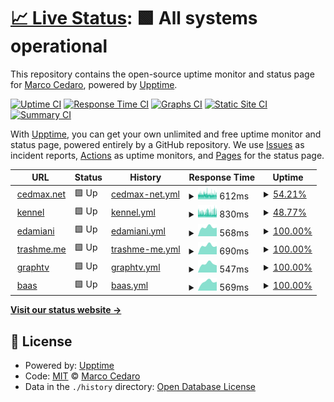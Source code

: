 # [📈 Live Status](https://cedmax.github.io/upptime): <!--live status--> **🟩 All systems operational**

This repository contains the open-source uptime monitor and status page for [Marco Cedaro](https://cedmax.com), powered by [Upptime](https://github.com/upptime/upptime).

[![Uptime CI](https://github.com/cedmax/upptime/workflows/Uptime%20CI/badge.svg)](https://github.com/cedmax/upptime/actions?query=workflow%3A%22Uptime+CI%22)
[![Response Time CI](https://github.com/cedmax/upptime/workflows/Response%20Time%20CI/badge.svg)](https://github.com/cedmax/upptime/actions?query=workflow%3A%22Response+Time+CI%22)
[![Graphs CI](https://github.com/cedmax/upptime/workflows/Graphs%20CI/badge.svg)](https://github.com/cedmax/upptime/actions?query=workflow%3A%22Graphs+CI%22)
[![Static Site CI](https://github.com/cedmax/upptime/workflows/Static%20Site%20CI/badge.svg)](https://github.com/cedmax/upptime/actions?query=workflow%3A%22Static+Site+CI%22)
[![Summary CI](https://github.com/cedmax/upptime/workflows/Summary%20CI/badge.svg)](https://github.com/cedmax/upptime/actions?query=workflow%3A%22Summary+CI%22)

With [Upptime](https://upptime.js.org), you can get your own unlimited and free uptime monitor and status page, powered entirely by a GitHub repository. We use [Issues](https://github.com/cedmax/upptime/issues) as incident reports, [Actions](https://github.com/cedmax/upptime/actions) as uptime monitors, and [Pages](https://cedmax.github.io/upptime) for the status page.

<!--start: status pages-->
<!-- This summary is generated by Upptime (https://github.com/upptime/upptime) -->
<!-- Do not edit this manually, your changes will be overwritten -->
<!-- prettier-ignore -->
| URL | Status | History | Response Time | Uptime |
| --- | ------ | ------- | ------------- | ------ |
| <img alt="" src="https://favicons.githubusercontent.com/cedmax.net" height="13"> [cedmax.net](https://cedmax.net/ghost) | 🟩 Up | [cedmax-net.yml](https://github.com/cedmax/upptime/commits/HEAD/history/cedmax-net.yml) | <details><summary><img alt="Response time graph" src="./graphs/cedmax-net/response-time-week.png" height="20"> 612ms</summary><br><a href="https://cedmax.github.io/upptime/history/cedmax-net"><img alt="Response time 726" src="https://img.shields.io/endpoint?url=https%3A%2F%2Fraw.githubusercontent.com%2Fcedmax%2Fupptime%2FHEAD%2Fapi%2Fcedmax-net%2Fresponse-time.json"></a><br><a href="https://cedmax.github.io/upptime/history/cedmax-net"><img alt="24-hour response time 650" src="https://img.shields.io/endpoint?url=https%3A%2F%2Fraw.githubusercontent.com%2Fcedmax%2Fupptime%2FHEAD%2Fapi%2Fcedmax-net%2Fresponse-time-day.json"></a><br><a href="https://cedmax.github.io/upptime/history/cedmax-net"><img alt="7-day response time 612" src="https://img.shields.io/endpoint?url=https%3A%2F%2Fraw.githubusercontent.com%2Fcedmax%2Fupptime%2FHEAD%2Fapi%2Fcedmax-net%2Fresponse-time-week.json"></a><br><a href="https://cedmax.github.io/upptime/history/cedmax-net"><img alt="30-day response time 607" src="https://img.shields.io/endpoint?url=https%3A%2F%2Fraw.githubusercontent.com%2Fcedmax%2Fupptime%2FHEAD%2Fapi%2Fcedmax-net%2Fresponse-time-month.json"></a><br><a href="https://cedmax.github.io/upptime/history/cedmax-net"><img alt="1-year response time 709" src="https://img.shields.io/endpoint?url=https%3A%2F%2Fraw.githubusercontent.com%2Fcedmax%2Fupptime%2FHEAD%2Fapi%2Fcedmax-net%2Fresponse-time-year.json"></a></details> | <details><summary><a href="https://cedmax.github.io/upptime/history/cedmax-net">54.21%</a></summary><a href="https://cedmax.github.io/upptime/history/cedmax-net"><img alt="All-time uptime 99.24%" src="https://img.shields.io/endpoint?url=https%3A%2F%2Fraw.githubusercontent.com%2Fcedmax%2Fupptime%2FHEAD%2Fapi%2Fcedmax-net%2Fuptime.json"></a><br><a href="https://cedmax.github.io/upptime/history/cedmax-net"><img alt="24-hour uptime 65.30%" src="https://img.shields.io/endpoint?url=https%3A%2F%2Fraw.githubusercontent.com%2Fcedmax%2Fupptime%2FHEAD%2Fapi%2Fcedmax-net%2Fuptime-day.json"></a><br><a href="https://cedmax.github.io/upptime/history/cedmax-net"><img alt="7-day uptime 54.21%" src="https://img.shields.io/endpoint?url=https%3A%2F%2Fraw.githubusercontent.com%2Fcedmax%2Fupptime%2FHEAD%2Fapi%2Fcedmax-net%2Fuptime-week.json"></a><br><a href="https://cedmax.github.io/upptime/history/cedmax-net"><img alt="30-day uptime 89.46%" src="https://img.shields.io/endpoint?url=https%3A%2F%2Fraw.githubusercontent.com%2Fcedmax%2Fupptime%2FHEAD%2Fapi%2Fcedmax-net%2Fuptime-month.json"></a><br><a href="https://cedmax.github.io/upptime/history/cedmax-net"><img alt="1-year uptime 99.12%" src="https://img.shields.io/endpoint?url=https%3A%2F%2Fraw.githubusercontent.com%2Fcedmax%2Fupptime%2FHEAD%2Fapi%2Fcedmax-net%2Fuptime-year.json"></a></details>
| <img alt="" src="https://favicons.githubusercontent.com/k.cedmax.net" height="13"> [kennel](https://k.cedmax.net/ghost) | 🟩 Up | [kennel.yml](https://github.com/cedmax/upptime/commits/HEAD/history/kennel.yml) | <details><summary><img alt="Response time graph" src="./graphs/kennel/response-time-week.png" height="20"> 830ms</summary><br><a href="https://cedmax.github.io/upptime/history/kennel"><img alt="Response time 746" src="https://img.shields.io/endpoint?url=https%3A%2F%2Fraw.githubusercontent.com%2Fcedmax%2Fupptime%2FHEAD%2Fapi%2Fkennel%2Fresponse-time.json"></a><br><a href="https://cedmax.github.io/upptime/history/kennel"><img alt="24-hour response time 822" src="https://img.shields.io/endpoint?url=https%3A%2F%2Fraw.githubusercontent.com%2Fcedmax%2Fupptime%2FHEAD%2Fapi%2Fkennel%2Fresponse-time-day.json"></a><br><a href="https://cedmax.github.io/upptime/history/kennel"><img alt="7-day response time 830" src="https://img.shields.io/endpoint?url=https%3A%2F%2Fraw.githubusercontent.com%2Fcedmax%2Fupptime%2FHEAD%2Fapi%2Fkennel%2Fresponse-time-week.json"></a><br><a href="https://cedmax.github.io/upptime/history/kennel"><img alt="30-day response time 686" src="https://img.shields.io/endpoint?url=https%3A%2F%2Fraw.githubusercontent.com%2Fcedmax%2Fupptime%2FHEAD%2Fapi%2Fkennel%2Fresponse-time-month.json"></a><br><a href="https://cedmax.github.io/upptime/history/kennel"><img alt="1-year response time 742" src="https://img.shields.io/endpoint?url=https%3A%2F%2Fraw.githubusercontent.com%2Fcedmax%2Fupptime%2FHEAD%2Fapi%2Fkennel%2Fresponse-time-year.json"></a></details> | <details><summary><a href="https://cedmax.github.io/upptime/history/kennel">48.77%</a></summary><a href="https://cedmax.github.io/upptime/history/kennel"><img alt="All-time uptime 99.15%" src="https://img.shields.io/endpoint?url=https%3A%2F%2Fraw.githubusercontent.com%2Fcedmax%2Fupptime%2FHEAD%2Fapi%2Fkennel%2Fuptime.json"></a><br><a href="https://cedmax.github.io/upptime/history/kennel"><img alt="24-hour uptime 76.93%" src="https://img.shields.io/endpoint?url=https%3A%2F%2Fraw.githubusercontent.com%2Fcedmax%2Fupptime%2FHEAD%2Fapi%2Fkennel%2Fuptime-day.json"></a><br><a href="https://cedmax.github.io/upptime/history/kennel"><img alt="7-day uptime 48.77%" src="https://img.shields.io/endpoint?url=https%3A%2F%2Fraw.githubusercontent.com%2Fcedmax%2Fupptime%2FHEAD%2Fapi%2Fkennel%2Fuptime-week.json"></a><br><a href="https://cedmax.github.io/upptime/history/kennel"><img alt="30-day uptime 88.21%" src="https://img.shields.io/endpoint?url=https%3A%2F%2Fraw.githubusercontent.com%2Fcedmax%2Fupptime%2FHEAD%2Fapi%2Fkennel%2Fuptime-month.json"></a><br><a href="https://cedmax.github.io/upptime/history/kennel"><img alt="1-year uptime 99.02%" src="https://img.shields.io/endpoint?url=https%3A%2F%2Fraw.githubusercontent.com%2Fcedmax%2Fupptime%2FHEAD%2Fapi%2Fkennel%2Fuptime-year.json"></a></details>
| <img alt="" src="https://favicons.githubusercontent.com/notes.emanueladamiani.com" height="13"> [edamiani](https://notes.emanueladamiani.com/) | 🟩 Up | [edamiani.yml](https://github.com/cedmax/upptime/commits/HEAD/history/edamiani.yml) | <details><summary><img alt="Response time graph" src="./graphs/edamiani/response-time-week.png" height="20"> 568ms</summary><br><a href="https://cedmax.github.io/upptime/history/edamiani"><img alt="Response time 571" src="https://img.shields.io/endpoint?url=https%3A%2F%2Fraw.githubusercontent.com%2Fcedmax%2Fupptime%2FHEAD%2Fapi%2Fedamiani%2Fresponse-time.json"></a><br><a href="https://cedmax.github.io/upptime/history/edamiani"><img alt="24-hour response time 539" src="https://img.shields.io/endpoint?url=https%3A%2F%2Fraw.githubusercontent.com%2Fcedmax%2Fupptime%2FHEAD%2Fapi%2Fedamiani%2Fresponse-time-day.json"></a><br><a href="https://cedmax.github.io/upptime/history/edamiani"><img alt="7-day response time 568" src="https://img.shields.io/endpoint?url=https%3A%2F%2Fraw.githubusercontent.com%2Fcedmax%2Fupptime%2FHEAD%2Fapi%2Fedamiani%2Fresponse-time-week.json"></a><br><a href="https://cedmax.github.io/upptime/history/edamiani"><img alt="30-day response time 566" src="https://img.shields.io/endpoint?url=https%3A%2F%2Fraw.githubusercontent.com%2Fcedmax%2Fupptime%2FHEAD%2Fapi%2Fedamiani%2Fresponse-time-month.json"></a><br><a href="https://cedmax.github.io/upptime/history/edamiani"><img alt="1-year response time 577" src="https://img.shields.io/endpoint?url=https%3A%2F%2Fraw.githubusercontent.com%2Fcedmax%2Fupptime%2FHEAD%2Fapi%2Fedamiani%2Fresponse-time-year.json"></a></details> | <details><summary><a href="https://cedmax.github.io/upptime/history/edamiani">100.00%</a></summary><a href="https://cedmax.github.io/upptime/history/edamiani"><img alt="All-time uptime 99.85%" src="https://img.shields.io/endpoint?url=https%3A%2F%2Fraw.githubusercontent.com%2Fcedmax%2Fupptime%2FHEAD%2Fapi%2Fedamiani%2Fuptime.json"></a><br><a href="https://cedmax.github.io/upptime/history/edamiani"><img alt="24-hour uptime 100.00%" src="https://img.shields.io/endpoint?url=https%3A%2F%2Fraw.githubusercontent.com%2Fcedmax%2Fupptime%2FHEAD%2Fapi%2Fedamiani%2Fuptime-day.json"></a><br><a href="https://cedmax.github.io/upptime/history/edamiani"><img alt="7-day uptime 100.00%" src="https://img.shields.io/endpoint?url=https%3A%2F%2Fraw.githubusercontent.com%2Fcedmax%2Fupptime%2FHEAD%2Fapi%2Fedamiani%2Fuptime-week.json"></a><br><a href="https://cedmax.github.io/upptime/history/edamiani"><img alt="30-day uptime 100.00%" src="https://img.shields.io/endpoint?url=https%3A%2F%2Fraw.githubusercontent.com%2Fcedmax%2Fupptime%2FHEAD%2Fapi%2Fedamiani%2Fuptime-month.json"></a><br><a href="https://cedmax.github.io/upptime/history/edamiani"><img alt="1-year uptime 99.83%" src="https://img.shields.io/endpoint?url=https%3A%2F%2Fraw.githubusercontent.com%2Fcedmax%2Fupptime%2FHEAD%2Fapi%2Fedamiani%2Fuptime-year.json"></a></details>
| <img alt="" src="https://favicons.githubusercontent.com/trashme.me" height="13"> [trashme.me](https://trashme.me/) | 🟩 Up | [trashme-me.yml](https://github.com/cedmax/upptime/commits/HEAD/history/trashme-me.yml) | <details><summary><img alt="Response time graph" src="./graphs/trashme-me/response-time-week.png" height="20"> 690ms</summary><br><a href="https://cedmax.github.io/upptime/history/trashme-me"><img alt="Response time 677" src="https://img.shields.io/endpoint?url=https%3A%2F%2Fraw.githubusercontent.com%2Fcedmax%2Fupptime%2FHEAD%2Fapi%2Ftrashme-me%2Fresponse-time.json"></a><br><a href="https://cedmax.github.io/upptime/history/trashme-me"><img alt="24-hour response time 638" src="https://img.shields.io/endpoint?url=https%3A%2F%2Fraw.githubusercontent.com%2Fcedmax%2Fupptime%2FHEAD%2Fapi%2Ftrashme-me%2Fresponse-time-day.json"></a><br><a href="https://cedmax.github.io/upptime/history/trashme-me"><img alt="7-day response time 690" src="https://img.shields.io/endpoint?url=https%3A%2F%2Fraw.githubusercontent.com%2Fcedmax%2Fupptime%2FHEAD%2Fapi%2Ftrashme-me%2Fresponse-time-week.json"></a><br><a href="https://cedmax.github.io/upptime/history/trashme-me"><img alt="30-day response time 718" src="https://img.shields.io/endpoint?url=https%3A%2F%2Fraw.githubusercontent.com%2Fcedmax%2Fupptime%2FHEAD%2Fapi%2Ftrashme-me%2Fresponse-time-month.json"></a><br><a href="https://cedmax.github.io/upptime/history/trashme-me"><img alt="1-year response time 683" src="https://img.shields.io/endpoint?url=https%3A%2F%2Fraw.githubusercontent.com%2Fcedmax%2Fupptime%2FHEAD%2Fapi%2Ftrashme-me%2Fresponse-time-year.json"></a></details> | <details><summary><a href="https://cedmax.github.io/upptime/history/trashme-me">100.00%</a></summary><a href="https://cedmax.github.io/upptime/history/trashme-me"><img alt="All-time uptime 99.97%" src="https://img.shields.io/endpoint?url=https%3A%2F%2Fraw.githubusercontent.com%2Fcedmax%2Fupptime%2FHEAD%2Fapi%2Ftrashme-me%2Fuptime.json"></a><br><a href="https://cedmax.github.io/upptime/history/trashme-me"><img alt="24-hour uptime 100.00%" src="https://img.shields.io/endpoint?url=https%3A%2F%2Fraw.githubusercontent.com%2Fcedmax%2Fupptime%2FHEAD%2Fapi%2Ftrashme-me%2Fuptime-day.json"></a><br><a href="https://cedmax.github.io/upptime/history/trashme-me"><img alt="7-day uptime 100.00%" src="https://img.shields.io/endpoint?url=https%3A%2F%2Fraw.githubusercontent.com%2Fcedmax%2Fupptime%2FHEAD%2Fapi%2Ftrashme-me%2Fuptime-week.json"></a><br><a href="https://cedmax.github.io/upptime/history/trashme-me"><img alt="30-day uptime 100.00%" src="https://img.shields.io/endpoint?url=https%3A%2F%2Fraw.githubusercontent.com%2Fcedmax%2Fupptime%2FHEAD%2Fapi%2Ftrashme-me%2Fuptime-month.json"></a><br><a href="https://cedmax.github.io/upptime/history/trashme-me"><img alt="1-year uptime 99.98%" src="https://img.shields.io/endpoint?url=https%3A%2F%2Fraw.githubusercontent.com%2Fcedmax%2Fupptime%2FHEAD%2Fapi%2Ftrashme-me%2Fuptime-year.json"></a></details>
| <img alt="" src="https://favicons.githubusercontent.com/graphtv.dsgn.it" height="13"> [graphtv](https://graphtv.dsgn.it/) | 🟩 Up | [graphtv.yml](https://github.com/cedmax/upptime/commits/HEAD/history/graphtv.yml) | <details><summary><img alt="Response time graph" src="./graphs/graphtv/response-time-week.png" height="20"> 547ms</summary><br><a href="https://cedmax.github.io/upptime/history/graphtv"><img alt="Response time 600" src="https://img.shields.io/endpoint?url=https%3A%2F%2Fraw.githubusercontent.com%2Fcedmax%2Fupptime%2FHEAD%2Fapi%2Fgraphtv%2Fresponse-time.json"></a><br><a href="https://cedmax.github.io/upptime/history/graphtv"><img alt="24-hour response time 446" src="https://img.shields.io/endpoint?url=https%3A%2F%2Fraw.githubusercontent.com%2Fcedmax%2Fupptime%2FHEAD%2Fapi%2Fgraphtv%2Fresponse-time-day.json"></a><br><a href="https://cedmax.github.io/upptime/history/graphtv"><img alt="7-day response time 547" src="https://img.shields.io/endpoint?url=https%3A%2F%2Fraw.githubusercontent.com%2Fcedmax%2Fupptime%2FHEAD%2Fapi%2Fgraphtv%2Fresponse-time-week.json"></a><br><a href="https://cedmax.github.io/upptime/history/graphtv"><img alt="30-day response time 581" src="https://img.shields.io/endpoint?url=https%3A%2F%2Fraw.githubusercontent.com%2Fcedmax%2Fupptime%2FHEAD%2Fapi%2Fgraphtv%2Fresponse-time-month.json"></a><br><a href="https://cedmax.github.io/upptime/history/graphtv"><img alt="1-year response time 610" src="https://img.shields.io/endpoint?url=https%3A%2F%2Fraw.githubusercontent.com%2Fcedmax%2Fupptime%2FHEAD%2Fapi%2Fgraphtv%2Fresponse-time-year.json"></a></details> | <details><summary><a href="https://cedmax.github.io/upptime/history/graphtv">100.00%</a></summary><a href="https://cedmax.github.io/upptime/history/graphtv"><img alt="All-time uptime 99.97%" src="https://img.shields.io/endpoint?url=https%3A%2F%2Fraw.githubusercontent.com%2Fcedmax%2Fupptime%2FHEAD%2Fapi%2Fgraphtv%2Fuptime.json"></a><br><a href="https://cedmax.github.io/upptime/history/graphtv"><img alt="24-hour uptime 100.00%" src="https://img.shields.io/endpoint?url=https%3A%2F%2Fraw.githubusercontent.com%2Fcedmax%2Fupptime%2FHEAD%2Fapi%2Fgraphtv%2Fuptime-day.json"></a><br><a href="https://cedmax.github.io/upptime/history/graphtv"><img alt="7-day uptime 100.00%" src="https://img.shields.io/endpoint?url=https%3A%2F%2Fraw.githubusercontent.com%2Fcedmax%2Fupptime%2FHEAD%2Fapi%2Fgraphtv%2Fuptime-week.json"></a><br><a href="https://cedmax.github.io/upptime/history/graphtv"><img alt="30-day uptime 100.00%" src="https://img.shields.io/endpoint?url=https%3A%2F%2Fraw.githubusercontent.com%2Fcedmax%2Fupptime%2FHEAD%2Fapi%2Fgraphtv%2Fuptime-month.json"></a><br><a href="https://cedmax.github.io/upptime/history/graphtv"><img alt="1-year uptime 99.98%" src="https://img.shields.io/endpoint?url=https%3A%2F%2Fraw.githubusercontent.com%2Fcedmax%2Fupptime%2FHEAD%2Fapi%2Fgraphtv%2Fuptime-year.json"></a></details>
| <img alt="" src="https://favicons.githubusercontent.com/baas.dsgn.it" height="13"> [baas](https://baas.dsgn.it/) | 🟩 Up | [baas.yml](https://github.com/cedmax/upptime/commits/HEAD/history/baas.yml) | <details><summary><img alt="Response time graph" src="./graphs/baas/response-time-week.png" height="20"> 569ms</summary><br><a href="https://cedmax.github.io/upptime/history/baas"><img alt="Response time 580" src="https://img.shields.io/endpoint?url=https%3A%2F%2Fraw.githubusercontent.com%2Fcedmax%2Fupptime%2FHEAD%2Fapi%2Fbaas%2Fresponse-time.json"></a><br><a href="https://cedmax.github.io/upptime/history/baas"><img alt="24-hour response time 555" src="https://img.shields.io/endpoint?url=https%3A%2F%2Fraw.githubusercontent.com%2Fcedmax%2Fupptime%2FHEAD%2Fapi%2Fbaas%2Fresponse-time-day.json"></a><br><a href="https://cedmax.github.io/upptime/history/baas"><img alt="7-day response time 569" src="https://img.shields.io/endpoint?url=https%3A%2F%2Fraw.githubusercontent.com%2Fcedmax%2Fupptime%2FHEAD%2Fapi%2Fbaas%2Fresponse-time-week.json"></a><br><a href="https://cedmax.github.io/upptime/history/baas"><img alt="30-day response time 569" src="https://img.shields.io/endpoint?url=https%3A%2F%2Fraw.githubusercontent.com%2Fcedmax%2Fupptime%2FHEAD%2Fapi%2Fbaas%2Fresponse-time-month.json"></a><br><a href="https://cedmax.github.io/upptime/history/baas"><img alt="1-year response time 586" src="https://img.shields.io/endpoint?url=https%3A%2F%2Fraw.githubusercontent.com%2Fcedmax%2Fupptime%2FHEAD%2Fapi%2Fbaas%2Fresponse-time-year.json"></a></details> | <details><summary><a href="https://cedmax.github.io/upptime/history/baas">100.00%</a></summary><a href="https://cedmax.github.io/upptime/history/baas"><img alt="All-time uptime 99.96%" src="https://img.shields.io/endpoint?url=https%3A%2F%2Fraw.githubusercontent.com%2Fcedmax%2Fupptime%2FHEAD%2Fapi%2Fbaas%2Fuptime.json"></a><br><a href="https://cedmax.github.io/upptime/history/baas"><img alt="24-hour uptime 100.00%" src="https://img.shields.io/endpoint?url=https%3A%2F%2Fraw.githubusercontent.com%2Fcedmax%2Fupptime%2FHEAD%2Fapi%2Fbaas%2Fuptime-day.json"></a><br><a href="https://cedmax.github.io/upptime/history/baas"><img alt="7-day uptime 100.00%" src="https://img.shields.io/endpoint?url=https%3A%2F%2Fraw.githubusercontent.com%2Fcedmax%2Fupptime%2FHEAD%2Fapi%2Fbaas%2Fuptime-week.json"></a><br><a href="https://cedmax.github.io/upptime/history/baas"><img alt="30-day uptime 100.00%" src="https://img.shields.io/endpoint?url=https%3A%2F%2Fraw.githubusercontent.com%2Fcedmax%2Fupptime%2FHEAD%2Fapi%2Fbaas%2Fuptime-month.json"></a><br><a href="https://cedmax.github.io/upptime/history/baas"><img alt="1-year uptime 99.97%" src="https://img.shields.io/endpoint?url=https%3A%2F%2Fraw.githubusercontent.com%2Fcedmax%2Fupptime%2FHEAD%2Fapi%2Fbaas%2Fuptime-year.json"></a></details>

<!--end: status pages-->

[**Visit our status website →**](https://cedmax.github.io/upptime)

## 📄 License

- Powered by: [Upptime](https://github.com/upptime/upptime)
- Code: [MIT](./LICENSE) © [Marco Cedaro](https://cedmax.com)
- Data in the `./history` directory: [Open Database License](https://opendatacommons.org/licenses/odbl/1-0/)
